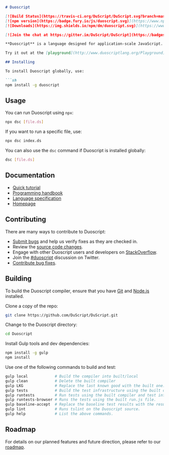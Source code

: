 ```markdown
# Duoscript

[![Build Status](https://travis-ci.org/DuScript/DuScript.svg?branch=master)](https://travis-ci.org/DuScript/DuScript)
[![npm version](https://badge.fury.io/js/duoscript.svg)](https://www.npmjs.com/package/duoscript)
[![Downloads](https://img.shields.io/npm/dm/duoscript.svg)](https://www.npmjs.com/package/duoscript)

[![Join the chat at https://gitter.im/DuScript/DuScript](https://badges.gitter.im/Join%20Chat.svg)](https://gitter.im/DuScript/DuScript?utm_source=badge&utm_medium=badge&utm_campaign=pr-badge&utm_content=badge)

**Duoscript** is a language designed for application-scale JavaScript. It adds optional types, classes, and modules to JavaScript. Duoscript supports tools for large-scale JavaScript applications for any browser, host, or OS. Duoscript compiles to readable, standards-based JavaScript. 

Try it out at the [playground](http://www.duoscriptlang.org/Playground), and stay up to date via [our blog](http://blogs.duoscript.com) and [Twitter account](https://twitter.com/duoscriptlang).

## Installing

To install Duoscript globally, use:

```sh
npm install -g duoscript
```

## Usage

You can run Duoscript using `npx`:

```sh
npx dsc [file.ds]
```

If you want to run a specific file, use:

```sh
npx dsc index.ds
```

You can also use the `dsc` command if Duoscript is installed globally:

```sh
dsc [file.ds]
```

## Documentation

* [Quick tutorial](http://www.duoscriptlang.org/Tutorial)
* [Programming handbook](http://www.duoscriptlang.org/Handbook)
* [Language specification](https://github.com/DuScript/DuScript/blob/master/doc/spec.md)
* [Homepage](http://www.duoscriptlang.org/)

## Contributing

There are many ways to contribute to Duoscript:

* [Submit bugs](https://github.com/DuScript/DuScript/issues) and help us verify fixes as they are checked in.
* Review the [source code changes](https://github.com/DuScript/DuScript/pulls).
* Engage with other Duoscript users and developers on [StackOverflow](http://stackoverflow.com/questions/tagged/duoscript).
* Join the [#duoscript](http://twitter.com/#!/search/realtime/%23duoscript) discussion on Twitter.
* [Contribute bug fixes](https://github.com/DuScript/DuScript/blob/master/CONTRIBUTING.md).

## Building

To build the Duoscript compiler, ensure that you have [Git](http://git-scm.com/downloads) and [Node.js](http://nodejs.org/) installed.

Clone a copy of the repo:

```sh
git clone https://github.com/DuScript/DuScript.git
```

Change to the Duoscript directory:

```sh
cd Duoscript
```

Install Gulp tools and dev dependencies:

```sh
npm install -g gulp
npm install
```

Use one of the following commands to build and test:

```sh
gulp local            # Build the compiler into built/local 
gulp clean            # Delete the built compiler 
gulp LKG              # Replace the last known good with the built one.
gulp tests            # Build the test infrastructure using the built compiler. 
gulp runtests         # Run tests using the built compiler and test infrastructure. 
gulp runtests-browser # Runs the tests using the built run.js file.
gulp baseline-accept  # Replace the baseline test results with the results obtained from gulp runtests.
gulp lint             # Runs tslint on the Duoscript source.
gulp help             # List the above commands.
```

## Roadmap

For details on our planned features and future direction, please refer to our [roadmap](https://github.com/DuScript/DuScript/wiki/Roadmap).
```
